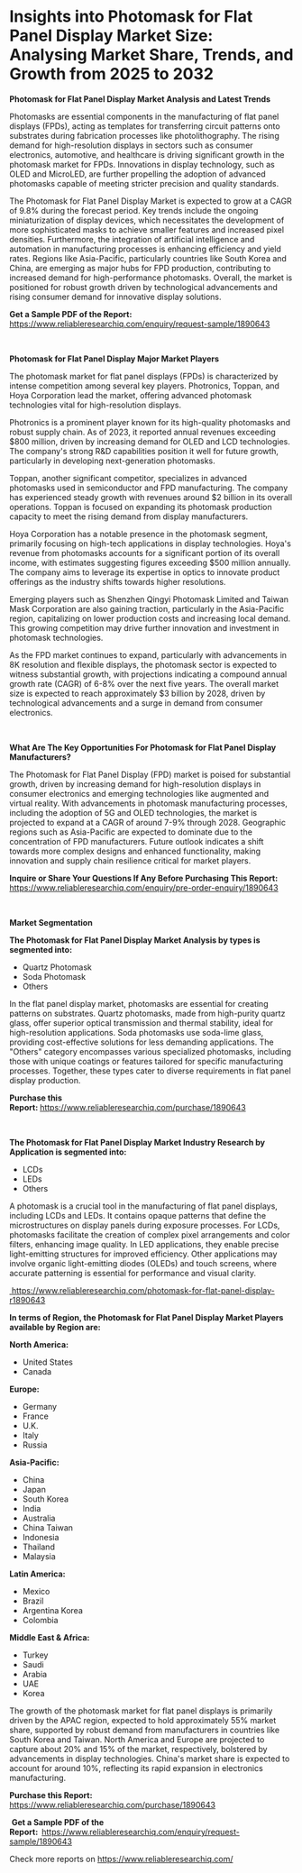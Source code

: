 <p><h1>Insights into Photomask for Flat Panel Display Market Size: Analysing Market Share, Trends, and Growth from 2025 to 2032</h1></p><p><strong>Photomask for Flat Panel Display Market Analysis and Latest Trends</strong></p>
<p><p>Photomasks are essential components in the manufacturing of flat panel displays (FPDs), acting as templates for transferring circuit patterns onto substrates during fabrication processes like photolithography. The rising demand for high-resolution displays in sectors such as consumer electronics, automotive, and healthcare is driving significant growth in the photomask market for FPDs. Innovations in display technology, such as OLED and MicroLED, are further propelling the adoption of advanced photomasks capable of meeting stricter precision and quality standards.</p><p>The Photomask for Flat Panel Display Market is expected to grow at a CAGR of 9.8% during the forecast period. Key trends include the ongoing miniaturization of display devices, which necessitates the development of more sophisticated masks to achieve smaller features and increased pixel densities. Furthermore, the integration of artificial intelligence and automation in manufacturing processes is enhancing efficiency and yield rates. Regions like Asia-Pacific, particularly countries like South Korea and China, are emerging as major hubs for FPD production, contributing to increased demand for high-performance photomasks. Overall, the market is positioned for robust growth driven by technological advancements and rising consumer demand for innovative display solutions.</p></p>
<p><strong>Get a Sample PDF of the Report:&nbsp;</strong> <a href="https://www.reliableresearchiq.com/enquiry/request-sample/1890643?utm_campaign=2173&utm_medium=2&utm_source=Github&utm_content=ia&utm_term=13022025&utm_id=photomask-for-flat-panel-display">https://www.reliableresearchiq.com/enquiry/request-sample/1890643</a></p>
<p>&nbsp;</p>
<p><strong>Photomask for Flat Panel Display Major Market Players</strong></p>
<p><p>The photomask market for flat panel displays (FPDs) is characterized by intense competition among several key players. Photronics, Toppan, and Hoya Corporation lead the market, offering advanced photomask technologies vital for high-resolution displays.</p><p>Photronics is a prominent player known for its high-quality photomasks and robust supply chain. As of 2023, it reported annual revenues exceeding $800 million, driven by increasing demand for OLED and LCD technologies. The company's strong R&D capabilities position it well for future growth, particularly in developing next-generation photomasks.</p><p>Toppan, another significant competitor, specializes in advanced photomasks used in semiconductor and FPD manufacturing. The company has experienced steady growth with revenues around $2 billion in its overall operations. Toppan is focused on expanding its photomask production capacity to meet the rising demand from display manufacturers.</p><p>Hoya Corporation has a notable presence in the photomask segment, primarily focusing on high-tech applications in display technologies. Hoya's revenue from photomasks accounts for a significant portion of its overall income, with estimates suggesting figures exceeding $500 million annually. The company aims to leverage its expertise in optics to innovate product offerings as the industry shifts towards higher resolutions.</p><p>Emerging players such as Shenzhen Qingyi Photomask Limited and Taiwan Mask Corporation are also gaining traction, particularly in the Asia-Pacific region, capitalizing on lower production costs and increasing local demand. This growing competition may drive further innovation and investment in photomask technologies.</p><p>As the FPD market continues to expand, particularly with advancements in 8K resolution and flexible displays, the photomask sector is expected to witness substantial growth, with projections indicating a compound annual growth rate (CAGR) of 6-8% over the next five years. The overall market size is expected to reach approximately $3 billion by 2028, driven by technological advancements and a surge in demand from consumer electronics.</p></p>
<p>&nbsp;</p>
<p><strong>What Are The Key Opportunities For Photomask for Flat Panel Display Manufacturers?</strong></p>
<p><p>The Photomask for Flat Panel Display (FPD) market is poised for substantial growth, driven by increasing demand for high-resolution displays in consumer electronics and emerging technologies like augmented and virtual reality. With advancements in photomask manufacturing processes, including the adoption of 5G and OLED technologies, the market is projected to expand at a CAGR of around 7-9% through 2028. Geographic regions such as Asia-Pacific are expected to dominate due to the concentration of FPD manufacturers. Future outlook indicates a shift towards more complex designs and enhanced functionality, making innovation and supply chain resilience critical for market players.</p></p>
<p><strong>Inquire or Share Your Questions If Any Before Purchasing This Report:</strong> <a href="https://www.reliableresearchiq.com/enquiry/pre-order-enquiry/1890643?utm_campaign=2173&utm_medium=2&utm_source=Github&utm_content=ia&utm_term=13022025&utm_id=photomask-for-flat-panel-display">https://www.reliableresearchiq.com/enquiry/pre-order-enquiry/1890643</a></p>
<p>&nbsp;</p>
<p><strong>Market Segmentation</strong></p>
<p><strong>The Photomask for Flat Panel Display Market Analysis by types is segmented into:</strong></p>
<p><ul><li>Quartz Photomask</li><li>Soda Photomask</li><li>Others</li></ul></p>
<p><p>In the flat panel display market, photomasks are essential for creating patterns on substrates. Quartz photomasks, made from high-purity quartz glass, offer superior optical transmission and thermal stability, ideal for high-resolution applications. Soda photomasks use soda-lime glass, providing cost-effective solutions for less demanding applications. The "Others" category encompasses various specialized photomasks, including those with unique coatings or features tailored for specific manufacturing processes. Together, these types cater to diverse requirements in flat panel display production.</p></p>
<p><strong>Purchase this Report:&nbsp;</strong><a href="https://www.reliableresearchiq.com/purchase/1890643?utm_campaign=2173&utm_medium=2&utm_source=Github&utm_content=ia&utm_term=13022025&utm_id=photomask-for-flat-panel-display">https://www.reliableresearchiq.com/purchase/1890643</a></p>
<p>&nbsp;</p>
<p><strong>The Photomask for Flat Panel Display Market Industry Research by Application is segmented into:</strong></p>
<p><ul><li>LCDs</li><li>LEDs</li><li>Others</li></ul></p>
<p><p>A photomask is a crucial tool in the manufacturing of flat panel displays, including LCDs and LEDs. It contains opaque patterns that define the microstructures on display panels during exposure processes. For LCDs, photomasks facilitate the creation of complex pixel arrangements and color filters, enhancing image quality. In LED applications, they enable precise light-emitting structures for improved efficiency. Other applications may involve organic light-emitting diodes (OLEDs) and touch screens, where accurate patterning is essential for performance and visual clarity.</p></p>
<p><a href="https://www.reliableresearchiq.com/photomask-for-flat-panel-display-r1890643?utm_campaign=2173&utm_medium=2&utm_source=Github&utm_content=ia&utm_term=13022025&utm_id=photomask-for-flat-panel-display">&nbsp;https://www.reliableresearchiq.com/photomask-for-flat-panel-display-r1890643</a></p>
<p><strong>In terms of Region, the Photomask for Flat Panel Display Market Players available by Region are:</strong></p>
<p>
    <p> <strong> North America: </strong>
        <ul>
            <li>United States</li>
            <li>Canada</li>
        </ul>
        </p> 
    <p> <strong> Europe: </strong>
        <ul>
            <li>Germany</li>
            <li>France</li>
            <li>U.K.</li>
            <li>Italy</li>
            <li>Russia</li>
        </ul>
        </p> 
    <p> <strong> Asia-Pacific: </strong>
        <ul>
            <li>China</li>
            <li>Japan</li>
            <li>South Korea</li>
            <li>India</li>
            <li>Australia</li>
            <li>China Taiwan</li>
            <li>Indonesia</li>
            <li>Thailand</li>
            <li>Malaysia</li>
        </ul>
        </p> 
    <p> <strong> Latin America: </strong>
        <ul>
            <li>Mexico</li>
            <li>Brazil</li>
            <li>Argentina Korea</li>
            <li>Colombia</li>
        </ul>
        </p> 
    <p> <strong> Middle East & Africa: </strong>
        <ul>
            <li>Turkey</li>
            <li>Saudi</li>
            <li>Arabia</li>
            <li>UAE</li>
            <li>Korea</li>
        </ul>
    </p>
    </p>
<p><p>The growth of the photomask market for flat panel displays is primarily driven by the APAC region, expected to hold approximately 55% market share, supported by robust demand from manufacturers in countries like South Korea and Taiwan. North America and Europe are projected to capture about 20% and 15% of the market, respectively, bolstered by advancements in display technologies. China's market share is expected to account for around 10%, reflecting its rapid expansion in electronics manufacturing.</p></p>
<p><strong>Purchase this Report: </strong><a href="https://www.reliableresearchiq.com/purchase/1890643?utm_campaign=2173&utm_medium=2&utm_source=Github&utm_content=ia&utm_term=13022025&utm_id=photomask-for-flat-panel-display">https://www.reliableresearchiq.com/purchase/1890643</a></p>
<p>&nbsp;<strong>Get a Sample PDF of the Report:&nbsp;&nbsp;</strong><a href="https://www.reliableresearchiq.com/enquiry/request-sample/1890643?utm_campaign=2173&utm_medium=2&utm_source=Github&utm_content=ia&utm_term=13022025&utm_id=photomask-for-flat-panel-display">https://www.reliableresearchiq.com/enquiry/request-sample/1890643</a></p>
<p><strong></strong></p>
<p>Check more reports on <a href="https://www.reliableresearchiq.com/?utm_campaign=2173&utm_medium=2&utm_source=Github&utm_content=ia&utm_term=13022025&utm_id=photomask-for-flat-panel-display">https://www.reliableresearchiq.com/</a></p>